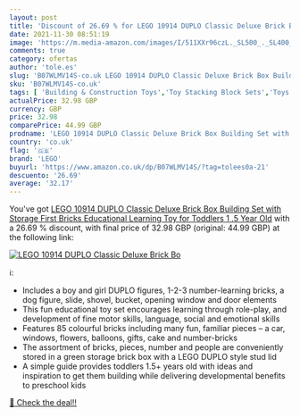 ```yaml
---
layout: post
title: 'Discount of 26.69 % for LEGO 10914 DUPLO Classic Deluxe Brick Bo'
date: 2021-11-30 08:51:19
image: 'https://m.media-amazon.com/images/I/511XXr96czL._SL500_._SL400_.jpg'
comments: true
category: ofertas
author: 'tole.es'
slug: 'B07WLMV14S-co.uk LEGO 10914 DUPLO Classic Deluxe Brick Box Building Set...'
sku: 'B07WLMV14S-co.uk'
tags: [ 'Building & Construction Toys','Toy Stacking Block Sets','Toys & Games','Toys Store','lego', ]
actualPrice: 32.98 GBP
currency: GBP
price: 32.98
comparePrice: 44.99 GBP
prodname: 'LEGO 10914 DUPLO Classic Deluxe Brick Box Building Set with Storage  First Bricks Educational Learning Toy for Toddlers 1 .5 Year Old'
country: 'co.uk'
flag: '🇬🇧'
brand: 'LEGO'
buyurl: 'https://www.amazon.co.uk/dp/B07WLMV14S/?tag=tolees0a-21'
descuento: '26.69'
average: '32.17'
---
```


You've got [LEGO 10914 DUPLO Classic Deluxe Brick Box Building Set with Storage  First Bricks Educational Learning Toy for Toddlers 1 .5 Year Old](https://www.amazon.co.uk/dp/B07WLMV14S/?tag=tolees0a-21) with a  26.69 % discount, with final price of 32.98 GBP (original: 44.99 GBP) at the following link:

[![LEGO 10914 DUPLO Classic Deluxe Brick Bo](https://m.media-amazon.com/images/I/511XXr96czL._SL500_._SL400_.jpg)](https://www.amazon.co.uk/dp/B07WLMV14S/?tag=tolees0a-21)

ℹ️:

- Includes a boy and girl DUPLO figures, 1-2-3 number-learning bricks, a dog figure, slide, shovel, bucket, opening window and door elements
- This fun educational toy set encourages learning through role-play, and development of fine motor skills, language, social and emotional skills
- Features 85 colourful bricks including many fun, familiar pieces – a car, windows, flowers, balloons, gifts, cake and number-bricks
- The assortment of bricks, pieces, number and people are conveniently stored in a green storage brick box with a LEGO DUPLO style stud lid
- A simple guide provides toddlers 1.5+ years old with ideas and inspiration to get them building while delivering developmental benefits to preschool kids

[🛒 Check the deal!!](https://www.amazon.co.uk/dp/B07WLMV14S/?tag=tolees0a-21)
